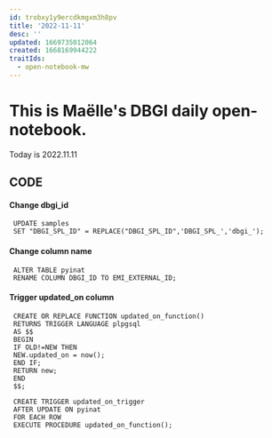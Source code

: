 ```yaml
---
id: trobxy1y9ercdkmgxm3h8pv
title: '2022-11-11'
desc: ''
updated: 1669735012064
created: 1668169944222
traitIds:
  - open-notebook-mw
---
```



# This is Maëlle's DBGI daily open-notebook.

Today is 2022.11.11

## CODE
#### Change dbgi_id
```psql
 UPDATE samples                                     
 SET "DBGI_SPL_ID" = REPLACE("DBGI_SPL_ID",'DBGI_SPL_','dbgi_');
```

#### Change column name
```psql
 ALTER TABLE pyinat
 RENAME COLUMN DBGI_ID TO EMI_EXTERNAL_ID;
```

#### Trigger updated_on column
```psql
 CREATE OR REPLACE FUNCTION updated_on_function()          
 RETURNS TRIGGER LANGUAGE plpgsql         
 AS $$      
 BEGIN         
 IF OLD!=NEW THEN        
 NEW.updated_on = now();        
 END IF;                
 RETURN new;        
 END        
 $$;
```
```psql
 CREATE TRIGGER updated_on_trigger      
 AFTER UPDATE ON pyinat      
 FOR EACH ROW          
 EXECUTE PROCEDURE updated_on_function();
```


